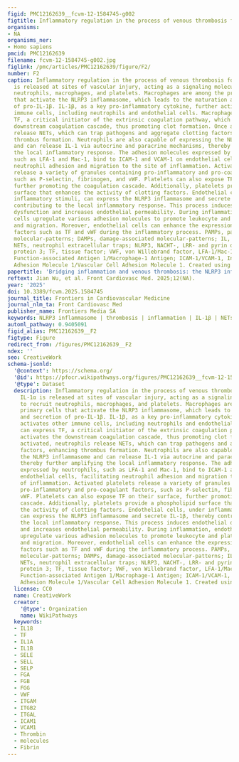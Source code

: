 ```yaml
---
figid: PMC12162639__fcvm-12-1584745-g002
figtitle: Inflammatory regulation in the process of venous thrombosis formation
organisms:
- NA
organisms_ner:
- Homo sapiens
pmcid: PMC12162639
filename: fcvm-12-1584745-g002.jpg
figlink: /pmc/articles/PMC12162639/figure/F2/
number: F2
caption: Inflammatory regulation in the process of venous thrombosis formation. IL-1α
  is released at sites of vascular injury, acting as a signaling molecule to recruit
  neutrophils, macrophages, and platelets. Macrophages are among the primary cells
  that activate the NLRP3 inflammasome, which leads to the maturation and secretion
  of pro-IL-1β. IL-1β, as a key pro-inflammatory cytokine, further activates other
  immune cells, including neutrophils and endothelial cells. Macrophages can express
  TF, a critical initiator of the extrinsic coagulation pathway, which activates the
  downstream coagulation cascade, thus promoting clot formation. Once activated, neutrophils
  release NETs, which can trap pathogens and aggregate clotting factors, enhancing
  thrombus formation. Neutrophils are also capable of expressing the NLRP3 inflammasome
  and can release IL-1 via autocrine and paracrine mechanisms, thereby further amplifying
  the local inflammatory response. The adhesion molecules expressed by neutrophils,
  such as LFA-1 and Mac-1, bind to ICAM-1 and VCAM-1 on endothelial cells, facilitating
  neutrophil adhesion and migration to the site of inflammation. Activated platelets
  release a variety of granules containing pro-inflammatory and pro-coagulant factors,
  such as P-selectin, fibrinogen, and vWF. Platelets can also expose TF on their surface,
  further promoting the coagulation cascade. Additionally, platelets provide a phospholipid
  surface that enhances the activity of clotting factors. Endothelial cells, under
  inflammatory stimuli, can express the NLRP3 inflammasome and secrete IL-1β, thereby
  contributing to the local inflammatory response. This process induces endothelial
  dysfunction and increases endothelial permeability. During inflammation, endothelial
  cells upregulate various adhesion molecules to promote leukocyte and platelet adhesion
  and migration. Moreover, endothelial cells can enhance the expression of pro-coagulant
  factors such as TF and vWF during the inflammatory process. PAMPs, pathogen-associated
  molecular-patterns; DAMPs, damage-associated molecular-patterns; IL, interleukin;
  NETs, neutrophil extracellular traps; NLRP3, NACHT-, LRR- and pyrin domain-containing
  protein 3; TF, tissue factor; VWF, von Willebrand factor, LFA-1/Mac-1, Lymphocyte
  Function-associated Antigen 1/Macrophage-1 Antigen; ICAM-1/VCAM-1, Intercellular
  Adhesion Molecule 1/Vascular Cell Adhesion Molecule 1. Created using Figdraw
papertitle: 'Bridging inflammation and venous thrombosis: the NLRP3 inflammasome connection'
reftext: Jian Wu, et al. Front Cardiovasc Med. 2025;12(NA).
year: '2025'
doi: 10.3389/fcvm.2025.1584745
journal_title: Frontiers in Cardiovascular Medicine
journal_nlm_ta: Front Cardiovasc Med
publisher_name: Frontiers Media SA
keywords: NLRP3 inflammasome | thrombosis | inflammation | IL-1β | NETs
automl_pathway: 0.9405091
figid_alias: PMC12162639__F2
figtype: Figure
redirect_from: /figures/PMC12162639__F2
ndex: ''
seo: CreativeWork
schema-jsonld:
  '@context': https://schema.org/
  '@id': https://pfocr.wikipathways.org/figures/PMC12162639__fcvm-12-1584745-g002.html
  '@type': Dataset
  description: Inflammatory regulation in the process of venous thrombosis formation.
    IL-1α is released at sites of vascular injury, acting as a signaling molecule
    to recruit neutrophils, macrophages, and platelets. Macrophages are among the
    primary cells that activate the NLRP3 inflammasome, which leads to the maturation
    and secretion of pro-IL-1β. IL-1β, as a key pro-inflammatory cytokine, further
    activates other immune cells, including neutrophils and endothelial cells. Macrophages
    can express TF, a critical initiator of the extrinsic coagulation pathway, which
    activates the downstream coagulation cascade, thus promoting clot formation. Once
    activated, neutrophils release NETs, which can trap pathogens and aggregate clotting
    factors, enhancing thrombus formation. Neutrophils are also capable of expressing
    the NLRP3 inflammasome and can release IL-1 via autocrine and paracrine mechanisms,
    thereby further amplifying the local inflammatory response. The adhesion molecules
    expressed by neutrophils, such as LFA-1 and Mac-1, bind to ICAM-1 and VCAM-1 on
    endothelial cells, facilitating neutrophil adhesion and migration to the site
    of inflammation. Activated platelets release a variety of granules containing
    pro-inflammatory and pro-coagulant factors, such as P-selectin, fibrinogen, and
    vWF. Platelets can also expose TF on their surface, further promoting the coagulation
    cascade. Additionally, platelets provide a phospholipid surface that enhances
    the activity of clotting factors. Endothelial cells, under inflammatory stimuli,
    can express the NLRP3 inflammasome and secrete IL-1β, thereby contributing to
    the local inflammatory response. This process induces endothelial dysfunction
    and increases endothelial permeability. During inflammation, endothelial cells
    upregulate various adhesion molecules to promote leukocyte and platelet adhesion
    and migration. Moreover, endothelial cells can enhance the expression of pro-coagulant
    factors such as TF and vWF during the inflammatory process. PAMPs, pathogen-associated
    molecular-patterns; DAMPs, damage-associated molecular-patterns; IL, interleukin;
    NETs, neutrophil extracellular traps; NLRP3, NACHT-, LRR- and pyrin domain-containing
    protein 3; TF, tissue factor; VWF, von Willebrand factor, LFA-1/Mac-1, Lymphocyte
    Function-associated Antigen 1/Macrophage-1 Antigen; ICAM-1/VCAM-1, Intercellular
    Adhesion Molecule 1/Vascular Cell Adhesion Molecule 1. Created using Figdraw
  license: CC0
  name: CreativeWork
  creator:
    '@type': Organization
    name: WikiPathways
  keywords:
  - IL18
  - TF
  - IL1A
  - IL1B
  - SELE
  - SELL
  - SELP
  - FGA
  - FGB
  - FGG
  - VWF
  - ITGAM
  - ITGB2
  - ITGAL
  - ICAM1
  - VCAM1
  - Thrombin
  - molecules
  - Fibrin
---
```

